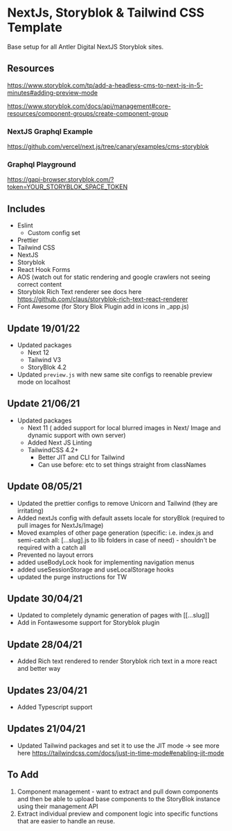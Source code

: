 # NextJs, Storyblok & Tailwind CSS Template

Base setup for all Antler Digital NextJS Storyblok sites.

## Resources

https://www.storyblok.com/tp/add-a-headless-cms-to-next-js-in-5-minutes#adding-preview-mode

https://www.storyblok.com/docs/api/management#core-resources/component-groups/create-component-group

### NextJS Graphql Example

https://github.com/vercel/next.js/tree/canary/examples/cms-storyblok

### Graphql Playground

https://gapi-browser.storyblok.com/?token=YOUR_STORYBLOK_SPACE_TOKEN



## Includes

- Eslint
  - Custom config set
- Prettier
- Tailwind CSS
- NextJS
- Storyblok
- React Hook Forms
- AOS (watch out for static rendering and google crawlers not seeing correct content
- Storyblok Rich Text renderer see docs here https://github.com/claus/storyblok-rich-text-react-renderer
- Font Awesome (for Story Blok Plugin add in icons in _app.js)

## Update 19/01/22
- Updated packages
  - Next 12 
  -  Tailwind V3 
  - StoryBlok 4.2
- Updated `preview.js` with new same site configs to reenable preview mode on localhost


## Update 21/06/21
- Updated packages 
  - Next 11 ( added support for local blurred images in Next/ Image and dynamic support with own server)
  - Added Next JS Linting
  - TailwindCSS 4.2+ 
    - Better JIT and CLI for Tailwind
    - Can use before: etc to set things straight from classNames

## Update 08/05/21
- Updated the prettier configs to remove Unicorn and Tailwind (they are irritating)
- Added nextJs config with default assets locale for storyBlok (required to pull images for NextJs/Image)
- Moved examples of other page generation (specific: i.e. index.js and semi-catch all: [...slug].js to lib folders in case of need) - shouldn't be required with a  catch all 
- Prevented no layout errors
- added useBodyLock hook for implementing navigation menus
- added useSessionStorage and useLocalStorage hooks 
- updated the purge instructions for TW 

## Update 30/04/21
- Updated to completely dynamic generation of pages with [[...slug]]
- Add in Fontawesome support for Storyblok plugin

## Update 28/04/21

- Added Rich text rendered to render Storyblok rich text in a more react and better way

## Updates 23/04/21

- Added Typescript support

## Updates 21/04/21

- Updated Tailwind packages and set it to use the JIT mode -> see more here https://tailwindcss.com/docs/just-in-time-mode#enabling-jit-mode

## To Add

1. Component management - want to extract and pull down components and then be able to upload base components to the StoryBlok instance using their management API
2. Extract individual preview and component logic into specific functions that are easier to handle an reuse.
